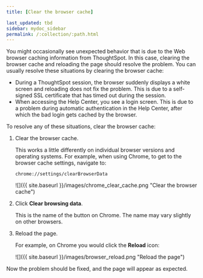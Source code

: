 ```yaml
---
title: [Clear the browser cache]

last_updated: tbd
sidebar: mydoc_sidebar
permalink: /:collection/:path.html
---
```

You might occasionally see unexpected behavior that is due to the Web browser caching information from ThoughtSpot. In this case, clearing the browser cache and reloading the page should resolve the problem. You can usually resolve these situations by clearing the browser cache:

-   During a ThoughtSpot session, the browser suddenly displays a white screen and reloading does not fix the problem. This is due to a self-signed SSL certificate that has timed out during the session.
-   When accessing the Help Center, you see a login screen. This is due to a problem during automatic authentication in the Help Center, after which the bad login gets cached by the browser.

To resolve any of these situations, clear the browser cache:

1. Clear the browser cache.

    This works a little differently on individual browser versions and operating systems. For example, when using Chrome, to get to the browser cache settings, navigate to:

    ```
    chrome://settings/clearBrowserData
    ```

    ![]({{ site.baseurl }}/images/chrome_clear_cache.png "Clear the browser cache")

2. Click **Clear browsing data**.

   This is the name of the button on Chrome. The name may vary slightly on other browsers.

3. Reload the page.

   For example, on Chrome you would click the **Reload** icon:

   ![]({{ site.baseurl }}/images/browser_reload.png "Reload the page")

Now the problem should be fixed, and the page will appear as expected.
